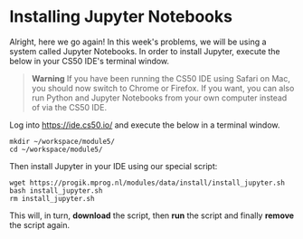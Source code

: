 # Installing Jupyter Notebooks

Alright, here we go again! In this week's problems, we will be using a system called Jupyter Notebooks. In order to install Jupyter, execute the below in your CS50 IDE's terminal window.

> **Warning** If you have been running the CS50 IDE using Safari on Mac, you should now switch to Chrome or Firefox. If you want, you can also run Python and Jupyter Notebooks from your own computer instead of via the CS50 IDE.

Log into <https://ide.cs50.io/> and execute the below in a terminal window.

    mkdir ~/workspace/module5/
    cd ~/workspace/module5/

Then install Jupyter in your IDE using our special script:

    wget https://progik.mprog.nl/modules/data/install/install_jupyter.sh
    bash install_jupyter.sh
    rm install_jupyter.sh

This will, in turn, **download** the script, then **run** the script and finally **remove** the script again.
